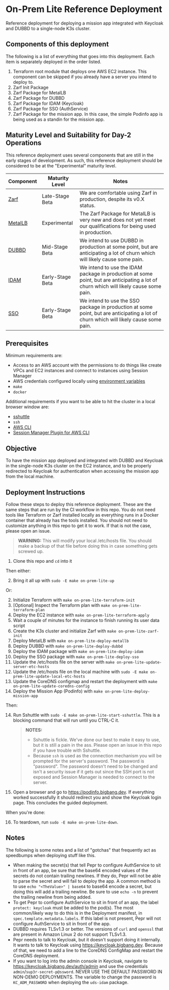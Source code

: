 # On-Prem Lite Reference Deployment

Reference deployment for deploying a mission app integrated with Keycloak and DUBBD to a single-node K3s cluster.

## Components of this deployment

The following is a list of everything that goes into this deployment. Each item is separately deployed in the order listed.

1. Terraform root module that deploys one AWS EC2 instance. This component can be skipped if you already have a server you intend to deploy to.
2. Zarf Init Package
3. Zarf Package for MetalLB
4. Zarf Package for DUBBD
5. Zarf Package for IDAM (Keycloak)
6. Zarf Package for SSO (AuthService)
7. Zarf Package for the mission app. In this case, the simple Podinfo app is being used as a standin for the mission app.

## Maturity Level and Suitability for Day-2 Operations

This reference deployment uses several components that are still in the early stages of development. As such, this reference deployment should be considered to be at the "Experimental" maturity level.

| Component                                                         | Maturity Level   | Notes                                                                                                                                 |
|-------------------------------------------------------------------|------------------|---------------------------------------------------------------------------------------------------------------------------------------|
| [Zarf](https://github.com/defenseunicorns/zarf)                   | Late-Stage Beta  | We are comfortable using Zarf in production, despite its v0.X status.                                                                 |
| [MetalLB](https://github.com/defenseunicorns/uds-package-metallb) | Experimental     | The Zarf Package for MetalLB is very new and does not yet meet our qualifications for being used in production.                       |
| [DUBBD](https://github.com/defenseunicorns/uds-package-dubbd)     | Mid-Stage Beta   | We intend to use DUBBD in production at some point, but are anticipating a lot of churn which will likely cause some pain.            |
| [IDAM](https://github.com/defenseunicorns/uds-idam)               | Early-Stage Beta | We intend to use the IDAM package in production at some point, but are anticipating a lot of churn which will likely cause some pain. |
| [SSO](https://github.com/defenseunicorns/uds-sso)                 | Early-Stage Beta | We intend to use the SSO package in production at some point, but are anticipating a lot of churn which will likely cause some pain.  |

## Prerequisites

Minimum requirements are:
- Access to an AWS account with the permissions to do things like create VPCs and EC2 instances and connect to instances using Session Manager
- AWS credentials configured locally using [environment variables](https://docs.aws.amazon.com/cli/latest/userguide/cli-configure-envvars.html)
- `make`
- `docker`

Additional requirements if you want to be able to hit the cluster in a local browser window are:
- [sshuttle](https://github.com/sshuttle/sshuttle)
- `ssh`
- [AWS CLI](https://docs.aws.amazon.com/cli/latest/userguide/getting-started-install.html)
- [Session Manager Plugin for AWS CLI](https://docs.aws.amazon.com/systems-manager/latest/userguide/session-manager-working-with-install-plugin.html)

## Objective

To have the mission app deployed and integrated with DUBBD and Keycloak in the single-node K3s cluster on the EC2 instance, and to be properly redirected to Keycloak for authentication when accessing the mission app from the local machine.

## Deployment Instructions

Follow these steps to deploy this reference deployment. These are the same steps that are run by the CI workflow in this repo. You do not need tools like Terraform or Zarf installed locally as everything runs in a Docker container that already has the tools installed. You should not need to customize anything in this repo to get it to work. If that is not the case, please open an issue.

> **WARNING:** This will modify your local /etc/hosts file. You should make a backup of that file before doing this in case something gets screwed up.

1. Clone this repo and `cd` into it

Then either:

2. Bring it all up with `sudo -E make on-prem-lite-up`

Or:

2. Initialize Terraform with `make on-prem-lite-terraform-init`
3. [Optional] Inspect the Terraform plan with `make on-prem-lite-terraform-plan`
4. Deploy the EC2 instance with `make on-prem-lite-terraform-apply`
5. Wait a couple of minutes for the instance to finish running its user data script
6. Create the K3s cluster and initialize Zarf with `make on-prem-lite-zarf-init`
7. Deploy MetalLB with `make on-prem-lite-deploy-metallb`
8. Deploy DUBBD with `make on-prem-lite-deploy-dubbd`
9. Deploy the IDAM package with `make on-prem-lite-deploy-idam`
10. Deploy the SSO package with `make on-prem-lite-deploy-sso`
11. Update the /etc/hosts file on the server with `make on-prem-lite-update-server-etc-hosts`
12. Update the /etc/hosts file on the local machine with `sudo -E make on-prem-lite-update-local-etc-hosts`
13. Update the CoreDNS configmap and restart the deployment with `make on-prem-lite-update-coredns-config`
13. Deploy the Mission App (Podinfo) with `make on-prem-lite-deploy-mission-app`

Then:

14. Run Sshuttle with `sudo -E make on-prem-lite-start-sshuttle`. This is a blocking command that will run until you CTRL-C it.
    > **NOTES:**
    > - Sshuttle is fickle. We've done our best to make it easy to use, but it is still a pain in the ass. Please open an issue in this repo if you have trouble with Sshuttle.
    > - Because `ssh` is used as the connection mechanism you will be prompted for the server's password. The password is "password". The password doesn't need to be changed and isn't a security issue if it gets out since the SSH port is not exposed and Session Manager is needed to connect to the server.
15. Open a browser and go to https://podinfo.bigbang.dev. If everything worked successfully it should redirect you and show the Keycloak login page. This concludes the guided deployment.

When you're done:

16. To teardown, run `sudo -E make on-prem-lite-down`.

## Notes

The following is some notes and a list of "gotchas" that frequently act as speedbumps when deploying stuff like this.

- When making the secret(s) that tell Pepr to configure AuthService to sit in front of an app, be sure that the base64 encoded values of the secrets do not contain trailing newlines. If they do, Pepr will not be able to parse the secret and will fail to deploy the app. A common method is to use `echo "<TheValue>" | base64` to base64 encode a secret, but doing this will add a trailing newline. Be sure to use `echo -n` to prevent the trailing newline from being added.
- To get Pepr to configure AuthService to sit in front of an app, the label `protect: keycloak` must be added to the pod(s). The most common/likely way to do this is in the Deployment manifest, in `spec.template.metadata.labels`. If this label is not present, Pepr will not configure AuthService to sit in front of the app.
- DUBBD requires TLSv1.3 or better. The versions of `curl` and `openssl` that are present in Amazon Linux 2 do not support TLSv1.3.
- Pepr needs to talk to Keycloak, but it doesn't support doing it internally. It wants to talk to Keycloak using https://keycloak.bigbang.dev. Because of that, we need to add a line to the CoreDNS ConfigMap and restart the CoreDNS deployment.
- If you want to log into the admin console in Keycloak, navigate to https://keycloak.bigbang.dev/auth/admin and use the credentials `admin`/`sup3r-secret-p@ssword`. NEVER USE THE DEFAULT PASSWORD IN NON-DEMO DEPLOYMENTS. The variable to change the password is `KC_ADM_PASSWORD` when deploying the `uds-idam` package.
